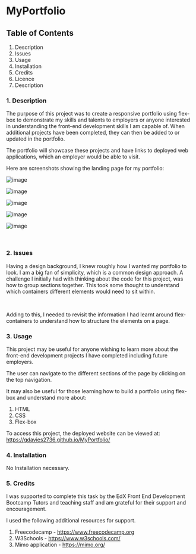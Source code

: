 # MyPortfolio

<h2> Table of Contents </h2>

1. Description <br>
2. Issues <br>
3. Usage <br>
4. Installation <br>
5. Credits <br>
6. Licence <br>
7. Description <br>

<h3> 1. Description </h3>
 
The purpose of this project was to create a responsive portfolio using flex-box to demonstrate my skills and talents to employers or anyone interested in understanding the front-end development skills I am capable of. When additional projects have been completed, they can then be added to or updated in the portfolio.

The portfolio will showcase these projects and have links to deployed web applications, which an employer would be able to visit.

Here are screenshots showing the landing page for my portfolio: 

![image](https://github.com/gdavies2736/MyPortfolio/assets/89836987/b217120b-646a-4a92-8bfd-c5449cc243b4)

![image](https://github.com/gdavies2736/MyPortfolio/assets/89836987/3ccba017-09eb-4706-a689-eedd341afbd2)

![image](https://github.com/gdavies2736/MyPortfolio/assets/89836987/01b99edc-18b0-4f5d-b267-655711e2cf9e)

![image](https://github.com/gdavies2736/MyPortfolio/assets/89836987/daa6c8c9-a88a-4868-be16-dbb2ae07960b)

![image](https://github.com/gdavies2736/MyPortfolio/assets/89836987/b440baef-993d-495d-a596-cb5c425f2bff)

<br>

<h3>2. Issues </h3>

Having a design background, I knew roughly how I wanted my portfolio to look. I am a big fan of simplicity, which is a common design approach. A challenge I initially had with thinking about the code for this project, was how to group sections together. This took some thought to understand which containers different elements would need to sit within. 

 <br>

Adding to this, I needed to revisit the information I had learnt around flex-containers to understand how to structure the elements on a page. <br>

<h3>3. Usage</h3>

This project may be useful for anyone wishing to learn more about the front-end development projects I have completed including future employers.

The user can navigate to the different sections of the page by clicking on the top navigation.

It may also be useful for those learning how to build a portfolio using flex-box and understand more about:
<br>
1. HTML <br>
2. CSS <br>
3. Flex-box<br>

To access this project, the deployed website can be viewed at:
<br>
https://gdavies2736.github.io/MyPortfolio/
<br>

<h3> 4. Installation </h3>

No Installation necessary.

<h3> 5. Credits </h3>

I was supported to complete this task by the EdX Front End Development Bootcamp Tutors and teaching staff and am grateful for their support and encouragement. <br>

I used the following additional resources for support. <br>

1. Freecodecamp - https://www.freecodecamp.org <br>
2. W3Schools - https://www.w3schools.com/ <br>
3. Mimo application - https://mimo.org/ <br>
